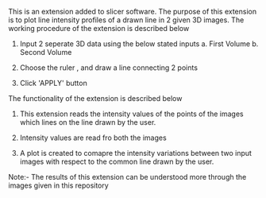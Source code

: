 This is an extension added to slicer software. The purpose of this extension is to plot line intensity profiles of a drawn line in 2
given 3D images. The working procedure of the extension is described below

1. Input 2 seperate 3D data using the below stated inputs
         a. First Volume
         b. Second Volume

2. Choose the ruler , and draw a line connecting 2 points

3. Click 'APPLY' button

The functionality of the extension is described below

1. This extension reads the intensity values of the points of the images which lines on the line drawn by the user.

2. Intensity values are read fro both the images

3. A plot is created to comapre the intensity variations between two input images with respect to the common line drawn by the user.

Note:- The results of this extension can be understood more through the images given in this repository

